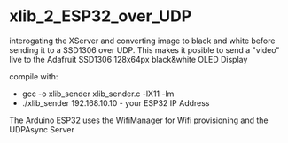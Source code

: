 # xlib_2_ESP32_over_UDP
interogating the XServer and converting image to black and white before sending it to a SSD1306 over UDP.
This makes it posible to send a "video" live to the Adafruit SSD1306 128x64px black&white OLED Display


compile with:
  - gcc -o xlib_sender xlib_sender.c -lX11 -lm
  - ./xlib_sender 192.168.10.10  - your ESP32 IP Address

The Arduino ESP32 uses the WifiManager for Wifi provisioning and the UDPAsync Server
